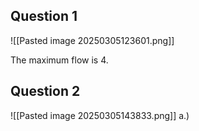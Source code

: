 ## Question 1
![[Pasted image 20250305123601.png]]

The maximum flow is 4.

## Question 2

![[Pasted image 20250305143833.png]]
a.) 
